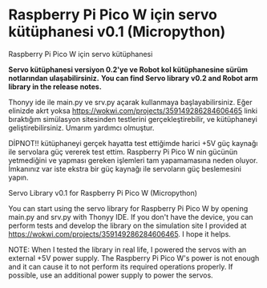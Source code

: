 # Raspberry Pi Pico W için servo kütüphanesi v0.1 (Micropython)
Raspberry Pi Pico W için servo kütüphanesi

**Servo kütüphanesi versiyon 0.2'ye ve Robot kol kütüphanesine sürüm notlarından ulaşabilirsiniz.**
**You can find Servo library v0.2 and Robot arm library in the release notes.**

Thonyy ide ile main.py ve srv.py açarak kullanmaya başlayabilirsiniz. Eğer elinizde akrt yoksa https://wokwi.com/projects/359149286284606465 linki bıraktığım simülasyon sitesinden testlerini gerçekleştirebilir, ve kütüphaneyi geliştirebilirsiniz. Umarım yardımcı olmuştur.

DİPNOT!! kütüphaneyi gerçek hayatta test ettiğimde harici +5V güç kaynağı ile servolara güç vererek test ettim. Raspberry Pi Pico W nin gücünün yetmediğini ve yapması gereken işlemleri tam yapamamasına neden oluyor. İmkanınız var iste ekstra bir güç kaynağı ile servoların güç beslemesini yapın.

Servo Library v0.1 for Raspberry Pi Pico W (Micropython)

You can start using the servo library for Raspberry Pi Pico W by opening main.py and srv.py with Thonyy IDE. If you don't have the device, you can perform tests and develop the library on the simulation site I provided at https://wokwi.com/projects/359149286284606465. I hope it helps.

NOTE: When I tested the library in real life, I powered the servos with an external +5V power supply. The Raspberry Pi Pico W's power is not enough and it can cause it to not perform its required operations properly. If possible, use an additional power supply to power the servos.
